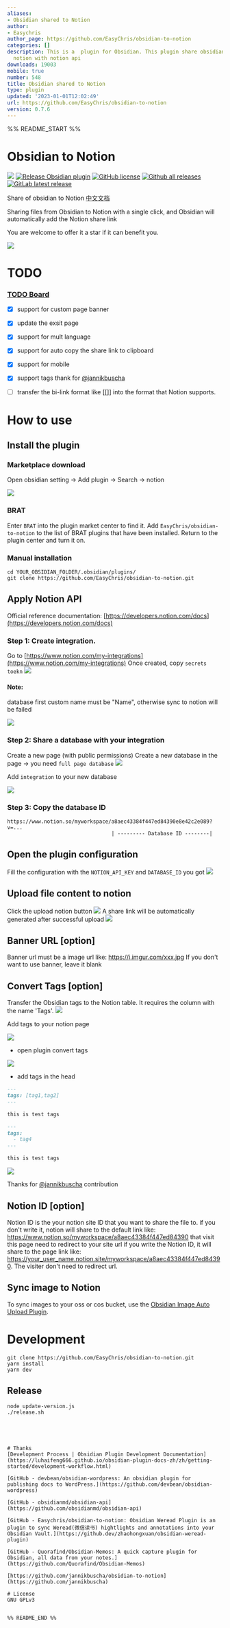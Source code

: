 ```yaml
---
aliases:
- Obsidian shared to Notion
author:
- Easychris
author_page: https://github.com/EasyChris/obsidian-to-notion
categories: []
description: This is a  plugin for Obsidian. This plugin share obsidian md  file to
  notion with notion api
downloads: 19003
mobile: true
number: 548
title: Obsidian shared to Notion
type: plugin
updated: '2023-01-01T12:02:49'
url: https://github.com/EasyChris/obsidian-to-notion
version: 0.7.6
---
```


%% README_START %%

# Obsidian to Notion
[![](https://github.com/Easychris/obsidian-to-notion/actions/workflows/CI.yml/badge.svg)](https://github.com/Easychris/obsidian-to-notion/actions/workflows/CI.yml)
[![Release Obsidian plugin](https://github.com/Easychris/obsidian-to-notion/actions/workflows/release.yml/badge.svg)](https://github.com/Easychris/obsidian-to-notion/actions/workflows/release.yml)
[![GitHub license](https://img.shields.io/github/license/EasyChris/obsidian-to-notion)](https://raw.githubusercontent.com/EasyChris/obsidian-to-notion/master/LICENSE)
[![Github all releases](https://img.shields.io/github/downloads/Easychris/obsidian-to-notion/total.svg)](https://GitHub.com/Easychris/obsidian-to-notion/releases/)
[![GitLab latest release](https://badgen.net/github/release/Easychris/obsidian-to-notion/)](https://github.com/Easychris/obsidian-to-notion/releases)


Share of obsidian to Notion [中文文档](README-zh.md)

Sharing files from Obsidian to Notion with a single click, and Obsidian will automatically add the Notion share link

You are welcome to offer it a star if it can benefit you.

![](https://raw.githubusercontent.com/EasyChris/obsidian-to-notion/HEAD/doc/1.gif)

# TODO
### [TODO Board](https://github.com/users/EasyChris/projects/3/views/1)
- [x] support for custom page banner
- [x] update the exsit page
- [x] support for mult language
- [x] support for auto copy the share link to clipboard
- [x] support for mobile
- [x] support tags thank for [@jannikbuscha](https://github.com/jannikbuscha)
- [ ] transfer the bi-link format like [[]] into the format that Notion supports.


# How to use
## Install the plugin

### Marketplace download
Open obsidian setting -> Add plugin -> Search -> notion

![](https://afox-1256168983.cos.ap-shanghai.myqcloud.com/20220628214145.png)

### BRAT
Enter `BRAT` into the plugin market center to find it.
Add `EasyChris/obsidian-to-notion` to the list of BRAT plugins that have been installed.
Return to the plugin center and turn it on.
### Manual installation
```
cd YOUR_OBSIDIAN_FOLDER/.obsidian/plugins/
git clone https://github.com/EasyChris/obsidian-to-notion.git
```


## Apply Notion API
Official reference documentation: [https://developers.notion.com/docs](https://developers.notion.com/docs)
### Step 1: Create integration.
Go to [https://www.notion.com/my-integrations](https://www.notion.com/my-integrations)
Once created, copy `secrets toekn`
![](https://files.readme.io/2ec137d-093ad49-create-integration.gif)

#### Note:
database first custom name must be "Name", otherwise sync to notion will be failed

![](https://afox-1256168983.cos.ap-shanghai.myqcloud.com/20220618102029.png)



### Step 2: Share a database with your integration
Create a new page (with public permissions)
Create a new database in the page -> you need `full page database`
![](https://raw.githubusercontent.com/EasyChris/obsidian-to-notion/HEAD/doc/3.gif)

Add `integration` to your new database

![](https://raw.githubusercontent.com/EasyChris/obsidian-to-notion/HEAD/doc/6.gif)

### Step 3: Copy the database ID

```
https://www.notion.so/myworkspace/a8aec43384f447ed84390e8e42c2e089?v=...
                                  | --------- Database ID --------|

```



## Open the plugin configuration
Fill the configuration with the `NOTION_API_KEY` and `DATABASE_ID` you got
![](https://raw.githubusercontent.com/EasyChris/obsidian-to-notion/HEAD/doc/2.png)

## Upload file content to notion
Click the upload notion button
![](https://raw.githubusercontent.com/EasyChris/obsidian-to-notion/HEAD/doc/4.png)
A share link will be automatically generated after successful upload
![](https://raw.githubusercontent.com/EasyChris/obsidian-to-notion/HEAD/doc/5.png)


## Banner URL [option]
Banner url must be a image url like: https://i.imgur.com/xxx.jpg
If you don't want to use banner, leave it blank


## Convert Tags [option]
Transfer the Obsidian tags to the Notion table.
It requires the column with the name 'Tags'.
![](https://raw.githubusercontent.com/EasyChris/obsidian-to-notion/HEAD/doc/7.png)

Add tags to your notion page

![](https://raw.githubusercontent.com/EasyChris/obsidian-to-notion/HEAD/doc/10.png)

* open plugin convert tags

![](https://raw.githubusercontent.com/EasyChris/obsidian-to-notion/HEAD/doc/8.png)

* add tags in the head 

```markdown
---
tags: [tag1,tag2]
---

this is test tags

```


```markdown
---
tags:
  - tag4
---

this is test tags

```

![](https://raw.githubusercontent.com/EasyChris/obsidian-to-notion/HEAD/doc/9.png)

Thanks for [@jannikbuscha](https://github.com/jannikbuscha) contribution 


## Notion ID [option]
Notion ID is the your notion site ID that you want to share the file to.
if you don't write it, notion will share to the default link like: 
https://www.notion.so/myworkspace/a8aec43384f447ed84390 
that visit this page need to redirect to your site url 
if you write the Notion ID, it will share to the page link like: 
https://your_user_name.notion.site/myworkspace/a8aec43384f447ed84390. 
The visiter don't need to redirect url.



## Sync image to Notion

To sync images to your oss or cos bucket, use the [Obsidian Image Auto Upload Plugin](https://github.com/renmu123/obsidian-image-auto-upload-plugin).



# Development

```
git clone https://github.com/EasyChris/obsidian-to-notion.git
yarn install
yarn dev
```

## Release

```
node update-version.js
./release.sh
```
```




# Thanks
[Development Process | Obsidian Plugin Development Documentation](https://luhaifeng666.github.io/obsidian-plugin-docs-zh/zh/getting-started/development-workflow.html)

[GitHub - devbean/obsidian-wordpress: An obsidian plugin for publishing docs to WordPress.](https://github.com/devbean/obsidian-wordpress)

[GitHub - obsidianmd/obsidian-api](https://github.com/obsidianmd/obsidian-api)

[GitHub - Easychris/obsidian-to-notion: Obsidian Weread Plugin is an plugin to sync Weread(微信读书) hightlights and annotations into your Obsidian Vault.](https://github.dev/zhaohongxuan/obsidian-weread-plugin)

[GitHub - Quorafind/Obsidian-Memos: A quick capture plugin for Obsidian, all data from your notes.](https://github.com/Quorafind/Obsidian-Memos)

[https://github.com/jannikbuscha/obsidian-to-notion](https://github.com/jannikbuscha)

# License
GNU GPLv3


%% README_END %%